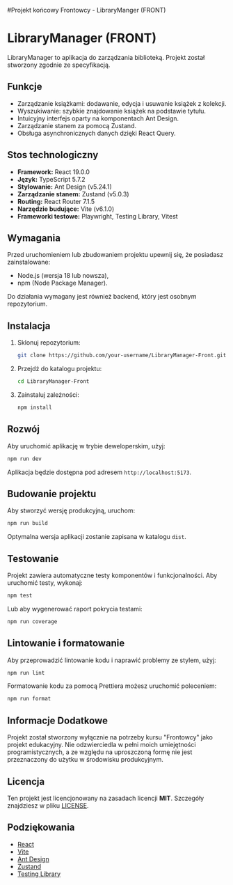 #Projekt końcowy Frontowcy - LibraryManger (FRONT)

# LibraryManager (FRONT)

LibraryManager to aplikacja do zarządzania biblioteką. Projekt został stworzony zgodnie ze specyfikacją.



## Funkcje

- Zarządzanie książkami: dodawanie, edycja i usuwanie książek z kolekcji.
- Wyszukiwanie: szybkie znajdowanie książek na podstawie tytułu.
- Intuicyjny interfejs oparty na komponentach Ant Design.
- Zarządzanie stanem za pomocą Zustand.
- Obsługa asynchronicznych danych dzięki React Query.

## Stos technologiczny

- **Framework:** React 19.0.0
- **Język:** TypeScript 5.7.2
- **Stylowanie:** Ant Design (v5.24.1)
- **Zarządzanie stanem:** Zustand (v5.0.3)
- **Routing:** React Router 7.1.5
- **Narzędzie budujące:** Vite (v6.1.0)
- **Frameworki testowe:** Playwright, Testing Library, Vitest

## Wymagania

Przed uruchomieniem lub zbudowaniem projektu upewnij się, że posiadasz zainstalowane:

- Node.js (wersja 18 lub nowsza),
- npm (Node Package Manager).

Do działania wymagany jest również backend, który jest osobnym repozytorium.

## Instalacja

1. Sklonuj repozytorium:

   ```bash
   git clone https://github.com/your-username/LibraryManager-Front.git
   ```

2. Przejdź do katalogu projektu:

   ```bash
   cd LibraryManager-Front
   ```

3. Zainstaluj zależności:

   ```bash
   npm install
   ```

## Rozwój

Aby uruchomić aplikację w trybie deweloperskim, użyj:

```bash
npm run dev
```

Aplikacja będzie dostępna pod adresem `http://localhost:5173`.

## Budowanie projektu

Aby stworzyć wersję produkcyjną, uruchom:

```bash
npm run build
```

Optymalna wersja aplikacji zostanie zapisana w katalogu `dist`.

## Testowanie

Projekt zawiera automatyczne testy komponentów i funkcjonalności. Aby uruchomić testy, wykonaj:

```bash
npm test
```

Lub aby wygenerować raport pokrycia testami:

```bash
npm run coverage
```

## Lintowanie i formatowanie

Aby przeprowadzić lintowanie kodu i naprawić problemy ze stylem, użyj:

```bash
npm run lint
```

Formatowanie kodu za pomocą Prettiera możesz uruchomić poleceniem:

```bash
npm run format
```


## Informacje Dodatkowe

Projekt został stworzony wyłącznie na potrzeby kursu "Frontowcy" jako projekt edukacyjny. Nie odzwierciedla w pełni moich umiejętności programistycznych, a ze względu na uproszczoną formę nie jest przeznaczony do użytku w środowisku produkcyjnym.


## Licencja

Ten projekt jest licencjonowany na zasadach licencji **MIT**. Szczegóły znajdziesz w pliku [LICENSE](./LICENSE).

## Podziękowania

- [React](https://reactjs.org/)
- [Vite](https://vitejs.dev/)
- [Ant Design](https://ant.design/)
- [Zustand](https://github.com/pmndrs/zustand)
- [Testing Library](https://testing-library.com/)
